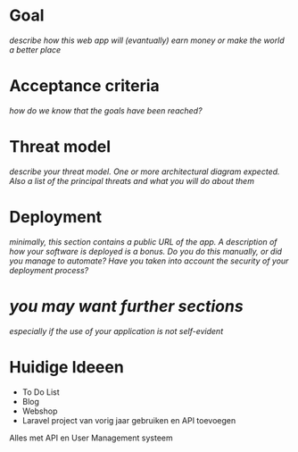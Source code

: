 # Goal
*describe how this web app will (evantually) earn money or make the world a better place*
# Acceptance criteria
*how do we know that the goals have been reached?*
# Threat model
*describe your threat model. One or more architectural diagram expected. Also a list of the principal threats and what you will do about them*
# Deployment
*minimally, this section contains a public URL of the app. A description of how your software is deployed is a bonus. Do you do this manually, or did you manage to automate? Have you taken into account the security of your deployment process?*
# *you may want further sections*
*especially if the use of your application is not self-evident*


# Huidige Ideeen
- To Do List
- Blog
- Webshop
- Laravel project van vorig jaar gebruiken en API toevoegen

Alles met API en User Management systeem
